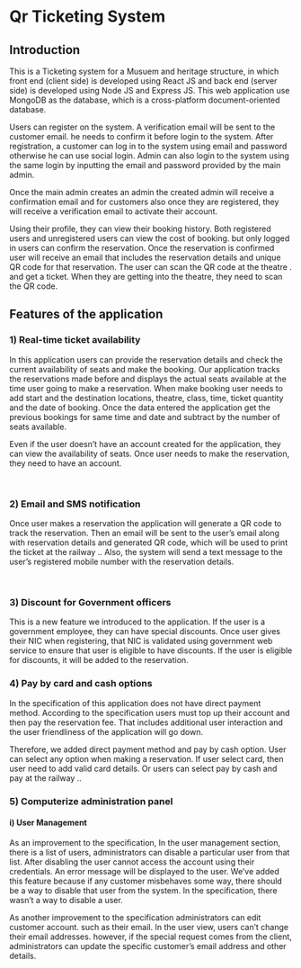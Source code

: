 # Qr Ticketing System

## Introduction

This is a Ticketing system for a Musuem and heritage structure, in which front end (client side) is developed using React JS and back end (server side) is developed using Node JS and Express JS. This web application use MongoDB as the database, which is a cross-platform document-oriented database.

Users can register on the system. A verification email will be sent to the customer email. he needs to confirm it before login to the system. After registration, a customer can log in to the system using email and password otherwise he can use social login. Admin can also login to the system using the same login by inputting the email and password provided by the main admin.

Once the main admin creates an admin the created admin will receive a confirmation email and for customers also once they are registered, they will receive a verification email to activate their account.

Using their profile, they can view their booking history. Both registered users and unregistered users can view the cost of booking. but only logged in users can confirm the reservation. Once the reservation is confirmed user will receive an email that includes the reservation details and unique QR code for that reservation. The user can scan the QR code at the theatre . and get a ticket. When they are getting into the theatre, they need to scan the QR code.  


## Features of the application

### 1)  Real-time ticket availability

In this application users can provide the reservation details and check the current availability of seats and make the booking. Our application tracks the reservations made before and displays the actual seats available at the time user going to make a reservation.
When make booking user needs to add start and the destination locations, theatre, class, time, ticket quantity and the date of booking. Once the data entered the application get the previous bookings for same  time and date and subtract by the number of seats available.

Even if the user doesn’t have an account created for the application, they can view the availability of seats. Once user needs to make the reservation, they need to have an account.
<p></p><br />


### 2) Email and SMS notification

Once user makes a reservation the application will generate a QR code to track the reservation. Then an email will be sent to the user’s email along with reservation details and generated QR code, which will be used to print the ticket at the railway ..
Also, the system will send a text message to the user’s registered mobile number with the reservation details.
<p></p><br />

### 3)  Discount for Government officers

This is a new feature we introduced to the application. If the user is a government employee, they can have special discounts. Once user gives their NIC when registering, that NIC is validated using government web service to ensure that user is eligible to have discounts. If the user is eligible for discounts, it will be added to the reservation.

### 4)  Pay by card and cash options

In the specification of this application does not have direct payment method. According to the specification users must top up their account and then pay the reservation fee. That includes additional user interaction and the user friendliness of the application will go down.

Therefore, we added direct payment method and pay by cash option. User can select any option when making a reservation. If user select card, then user need to add valid card details. Or users can select pay by cash and pay at the railway ..

### 5)  Computerize administration panel

#### i) User Management

As an improvement to the specification, In the user management section, there is a list of users, administrators can disable a particular user from that list. After disabling the user cannot access the account using their credentials. An error message will be displayed to the user. We’ve added this feature because if any customer misbehaves some way, there should be a way to disable that user from the system. In the specification, there wasn’t a way to disable a user.
  
As another improvement to the specification administrators can edit customer account. such as their email. In the user view, users can’t change their email addresses. however, if the special request comes from the client, administrators can update the specific customer’s email address and other details. 

